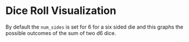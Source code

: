 # Dice Roll Visualization

By default the `num_sides` is set for 6 for a six sided die and this graphs the possible outcomes of the sum of two d6 dice.
